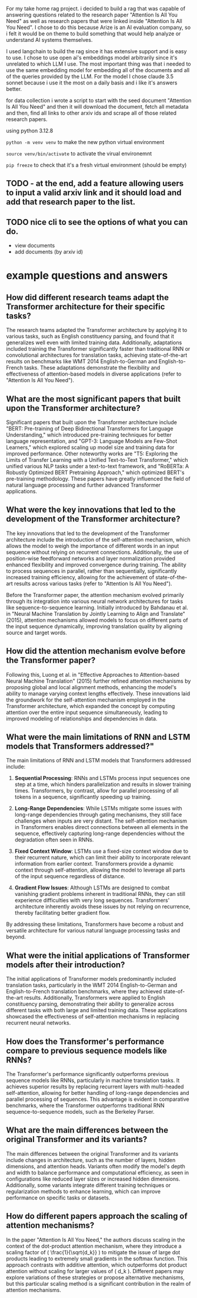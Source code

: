 For my take home rag project. i decided to build a rag that was capable of answering questions related to the research paper "Attention Is All You Need" as well as research papers that were linked inside "Attention Is All You Need". I chose to do this because Arize is an AI evaluation company, so i felt it would be on theme to build something that would help analyze or understand AI systems themselves.

I used langchain to build the rag since it has extensive support and is easy to use. I chose to use open ai's embeddings model arbitrarily since it's unrelated to which LLM I use. The most important thing was that i needed to use the same embedding model for embedding all of the documents and all of the queries provided by the LLM. For the model I chose claude 3.5 sonnet because i use it the most on a daily basis and i like it's answers better. 

for data collection i wrote a script to start with the seed document "Attention Is All You Need" and then it will download the document, fetch all metadata and then, find all links to other arxiv ids and scrape all of those related research papers. 




using python 3.12.8

`python -m venv venv` to make the new python virtual environment

`source venv/bin/activate` to activate the virual environemnt

`pip freeze` to check that it's a fresh virtual environment (should be empty)


 

## TODO - at the end, add a feature allowing users to input a valid arxiv link and it should load and add that research paper to the list.

## TODO nice cli to see the options of what you can do. 
- view documents
- add documents (by arxiv id)


# example questions and answers 

## How did different research teams adapt the Transformer architecture for their specific tasks?

The research teams adapted the Transformer architecture by applying it to various tasks, such as English constituency parsing, and found that it generalizes well even with limited training data. Additionally, adaptations included training the Transformer significantly faster than traditional RNN or convolutional architectures for translation tasks, achieving state-of-the-art results on benchmarks like WMT 2014 English-to-German and English-to-French tasks. These adaptations demonstrate the flexibility and effectiveness of attention-based models in diverse applications (refer to "Attention Is All You Need").

## What are the most significant papers that built upon the Transformer architecture?

Significant papers that built upon the Transformer architecture include "BERT: Pre-training of Deep Bidirectional Transformers for Language Understanding," which introduced pre-training techniques for better language representation, and "GPT-3: Language Models are Few-Shot Learners," which explored scaling up model size and training data for improved performance. Other noteworthy works are "T5: Exploring the Limits of Transfer Learning with a Unified Text-to-Text Transformer," which unified various NLP tasks under a text-to-text framework, and "RoBERTa: A Robustly Optimized BERT Pretraining Approach," which optimized BERT's pre-training methodology. These papers have greatly influenced the field of natural language processing and further advanced Transformer applications.
## What were the key innovations that led to the development of the Transformer architecture?

The key innovations that led to the development of the Transformer architecture include the introduction of the self-attention mechanism, which allows the model to weigh the importance of different words in an input sequence without relying on recurrent connections. Additionally, the use of position-wise feedforward networks and layer normalization provided enhanced flexibility and improved convergence during training. The ability to process sequences in parallel, rather than sequentially, significantly increased training efficiency, allowing for the achievement of state-of-the-art results across various tasks (refer to "Attention Is All You Need").


Before the Transformer paper, the attention mechanism evolved primarily through its integration into various neural network architectures for tasks like sequence-to-sequence learning. Initially introduced by Bahdanau et al. in "Neural Machine Translation by Jointly Learning to Align and Translate" (2015), attention mechanisms allowed models to focus on different parts of the input sequence dynamically, improving translation quality by aligning source and target words.

## How did the attention mechanism evolve before the Transformer paper?

Following this, Luong et al. in "Effective Approaches to Attention-based Neural Machine Translation" (2015) further refined attention mechanisms by proposing global and local alignment methods, enhancing the model's ability to manage varying context lengths effectively. These innovations laid the groundwork for the self-attention mechanism employed in the Transformer architecture, which expanded the concept by computing attention over the entire input sequence simultaneously, leading to improved modeling of relationships and dependencies in data.

## What were the main limitations of RNN and LSTM models that Transformers addressed?"

The main limitations of RNN and LSTM models that Transformers addressed include:

1. **Sequential Processing**: RNNs and LSTMs process input sequences one step at a time, which hinders parallelization and results in slower training times. Transformers, by contrast, allow for parallel processing of all tokens in a sequence, significantly speeding up training.

2. **Long-Range Dependencies**: While LSTMs mitigate some issues with long-range dependencies through gating mechanisms, they still face challenges when inputs are very distant. The self-attention mechanism in Transformers enables direct connections between all elements in the sequence, effectively capturing long-range dependencies without the degradation often seen in RNNs.

3. **Fixed Context Window**: LSTMs use a fixed-size context window due to their recurrent nature, which can limit their ability to incorporate relevant information from earlier context. Transformers provide a dynamic context through self-attention, allowing the model to leverage all parts of the input sequence regardless of distance.

4. **Gradient Flow Issues**: Although LSTMs are designed to combat vanishing gradient problems inherent in traditional RNNs, they can still experience difficulties with very long sequences. Transformers' architecture inherently avoids these issues by not relying on recurrence, thereby facilitating better gradient flow.

By addressing these limitations, Transformers have become a robust and versatile architecture for various natural language processing tasks and beyond.

## What were the initial applications of Transformer models after their introduction?

The initial applications of Transformer models predominantly included translation tasks, particularly in the WMT 2014 English-to-German and English-to-French translation benchmarks, where they achieved state-of-the-art results. Additionally, Transformers were applied to English constituency parsing, demonstrating their ability to generalize across different tasks with both large and limited training data. These applications showcased the effectiveness of self-attention mechanisms in replacing recurrent neural networks.

## How does the Transformer's performance compare to previous sequence models like RNNs?

The Transformer's performance significantly outperforms previous sequence models like RNNs, particularly in machine translation tasks. It achieves superior results by replacing recurrent layers with multi-headed self-attention, allowing for better handling of long-range dependencies and parallel processing of sequences. This advantage is evident in comparative benchmarks, where the Transformer outperforms traditional RNN sequence-to-sequence models, such as the Berkeley Parser.

## What are the main differences between the original Transformer and its variants?

The main differences between the original Transformer and its variants include changes in architecture, such as the number of layers, hidden dimensions, and attention heads. Variants often modify the model's depth and width to balance performance and computational efficiency, as seen in configurations like reduced layer sizes or increased hidden dimensions. Additionally, some variants integrate different training techniques or regularization methods to enhance learning, which can improve performance on specific tasks or datasets.

## How do different papers approach the scaling of attention mechanisms?

In the paper "Attention Is All You Need," the authors discuss scaling in the context of the dot-product attention mechanism, where they introduce a scaling factor of \( \frac{1}{\sqrt{d_k}} \) to mitigate the issue of large dot products leading to extremely small gradients in the softmax function. This approach contrasts with additive attention, which outperforms dot product attention without scaling for larger values of \( d_k \). Different papers may explore variations of these strategies or propose alternative mechanisms, but this particular scaling method is a significant contribution in the realm of attention mechanisms.
